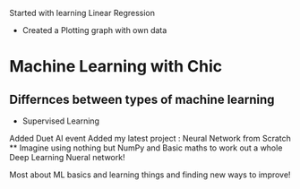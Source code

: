 Started with learning Linear Regression
- Created a Plotting graph with own data
# Machine Learning with Chic

## Differnces between types of machine learning
- Supervised Learning

Added Duet AI event
Added my latest project : Neural Network from Scratch **
Imagine using nothing but NumPy and Basic maths to work out a whole Deep Learning Nueral
network! 

Most about ML basics and learning things and finding new ways to improve!